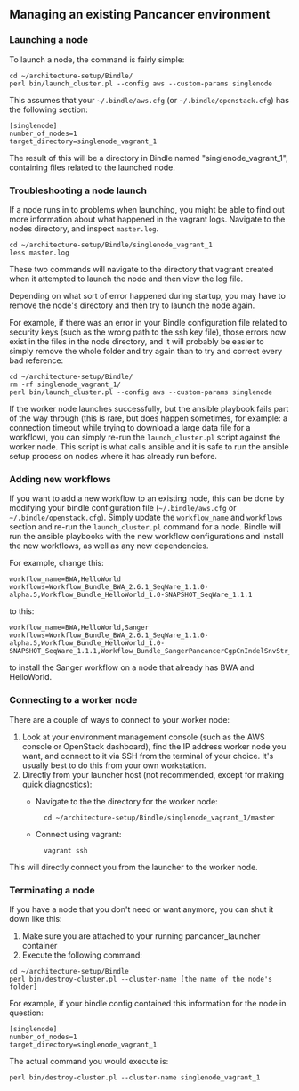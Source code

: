 ## Managing an existing Pancancer environment

### Launching a node
To launch a node, the command is fairly simple:

    cd ~/architecture-setup/Bindle/
    perl bin/launch_cluster.pl --config aws --custom-params singlenode

This assumes that your `~/.bindle/aws.cfg` (or `~/.bindle/openstack.cfg`) has the following section:

    [singlenode]
    number_of_nodes=1
    target_directory=singlenode_vagrant_1

The result of this will be a directory in Bindle named "singlenode_vagrant_1", containing files related to the launched node.

### Troubleshooting a node launch
If a node runs in to problems when launching, you might be able to find out more information about what happened in the vagrant logs. Navigate to the nodes directory, and inspect `master.log`.

    cd ~/architecture-setup/Bindle/singlenode_vagrant_1
    less master.log
    
These two commands will navigate to the directory that vagrant created when it attempted to launch the node and then view the log file.

Depending on what sort of error happened during startup, you may have to remove the node's directory and then try to launch the node again.

For example, if there was an error in your Bindle configuration file related to security keys (such as the wrong path to the ssh key file), those errors now exist in the files in the node directory, and it will probably be easier to simply remove the whole folder and try again than to try and correct every bad reference:

    cd ~/architecture-setup/Bindle/
    rm -rf singlenode_vagrant_1/
    perl bin/launch_cluster.pl --config aws --custom-params singlenode

If the worker node launches successfully, but the ansible playbook fails part of the way through (this is rare, but does happen sometimes, for example: a connection timeout while trying to download a large data file for a workflow), you can simply re-run the `launch_cluster.pl` script against the worker node. This script is what calls ansible and it is safe to run the ansible setup process on nodes where it has already run before.

### Adding new workflows
If you want to add a new workflow to an existing node, this can be done by modifying your bindle configuration file (`~/.bindle/aws.cfg` or `~/.bindle/openstack.cfg`). Simply update the `workflow_name` and `workflows` section and re-run the `launch_cluster.pl` command for a node. Bindle will run the ansible playbooks with the new workflow configurations and install the new workflows, as well as any new dependencies.

For example, change this:

    workflow_name=BWA,HelloWorld
    workflows=Workflow_Bundle_BWA_2.6.1_SeqWare_1.1.0-alpha.5,Workflow_Bundle_HelloWorld_1.0-SNAPSHOT_SeqWare_1.1.1

to this:

    workflow_name=BWA,HelloWorld,Sanger
    workflows=Workflow_Bundle_BWA_2.6.1_SeqWare_1.1.0-alpha.5,Workflow_Bundle_HelloWorld_1.0-SNAPSHOT_SeqWare_1.1.1,Workflow_Bundle_SangerPancancerCgpCnIndelSnvStr_1.0.6_SeqWare_1.1.0

to install the Sanger workflow on a node that already has BWA and HelloWorld.

### Connecting to a worker node
There are a couple of ways to connect to your worker node:

1. Look at your environment management console (such as the AWS console or OpenStack dashboard), find the IP address worker node you want, and connect to it via SSH from the terminal of your choice. It's usually best to do this from your own workstation.
2. Directly from your launcher host (not recommended, except for making quick diagnostics):
    - Navigate to the the directory for the worker node:

            cd ~/architecture-setup/Bindle/singlenode_vagrant_1/master
        
    - Connect using vagrant:
    
            vagrant ssh

This will directly connect you from the launcher to the worker node.


### Terminating a node
If you have a node that you don't need or want anymore, you can shut it down like this:

1. Make sure you are attached to your running pancancer_launcher container 
2. Execute the following command:

```  
cd ~/architecture-setup/Bindle
perl bin/destroy-cluster.pl --cluster-name [the name of the node's folder]
```
For example, if your bindle config contained this information for the node in question:

    [singlenode]
    number_of_nodes=1
    target_directory=singlenode_vagrant_1
  
The actual command you would execute is:

    perl bin/destroy-cluster.pl --cluster-name singlenode_vagrant_1



<!-- 
Some ideas:

  - basic stuff such as how to kill a worker node
  - deploying INI files to existing workers that have already finished their initial workflow
  - trouble-shooting workflow errors (maybe in workflow-specific pages)
  - terminating workers that are having problems
  - monitoring?
-->
